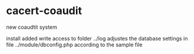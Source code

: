 cacert-coaudit
==============

new coaudtit system

install
added write access to folder ../log
adjustes the database settings in file ../module/dbconfig.php according to the sample file
